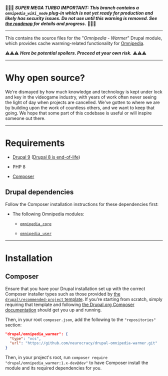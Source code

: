 🛑🛑🛑 ***SUPER MEGA TURBO IMPORTANT: This branch contains a `omnipedia_wiki_node` plug-in which is not yet ready for production and likely has security issues. Do not use until this warning is removed. See [the roadmap](https://github.com/neurocracy/drupal-omnipedia-warmer/issues/1) for details and progress.*** 🛑🛑🛑

----

This contains the source files for the "*Omnipedia - Warmer*" Drupal module, which
provides cache warming-related functionality for [Omnipedia](https://omnipedia.app/).

⚠️⚠️⚠️ ***Here be potential spoilers. Proceed at your own risk.*** ⚠️⚠️⚠️

----

# Why open source?

We're dismayed by how much knowledge and technology is kept under lock and key
in the videogame industry, with years of work often never seeing the light of
day when projects are cancelled. We've gotten to where we are by building upon
the work of countless others, and we want to keep that going. We hope that some
part of this codebase is useful or will inspire someone out there.

----

# Requirements

* [Drupal 9](https://www.drupal.org/download) ([Drupal 8 is end-of-life](https://www.drupal.org/psa-2021-11-30))

* PHP 8

* [Composer](https://getcomposer.org/)

## Drupal dependencies

Follow the Composer installation instructions for these dependencies first:

* The following Omnipedia modules:

  * [`omnipedia_core`](https://github.com/neurocracy/drupal-omnipedia-core)

  * [`omnipedia_user`](https://github.com/neurocracy/drupal-omnipedia-user)

----

# Installation

## Composer

Ensure that you have your Drupal installation set up with the correct Composer
installer types such as those provided by [the `drupal\recommended-project`
template](https://www.drupal.org/docs/develop/using-composer/starting-a-site-using-drupal-composer-project-templates#s-drupalrecommended-project).
If you're starting from scratch, simply requiring that template and following
[the Drupal.org Composer
documentation](https://www.drupal.org/docs/develop/using-composer/starting-a-site-using-drupal-composer-project-templates)
should get you up and running.

Then, in your root `composer.json`, add the following to the `"repositories"`
section:

```json
"drupal/omnipedia_warmer": {
  "type": "vcs",
  "url": "https://github.com/neurocracy/drupal-omnipedia-warmer.git"
}
```

Then, in your project's root, run `composer require
"drupal/omnipedia_warmer:1.x-dev@dev"` to have Composer install the module and its
required dependencies for you.
